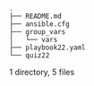 ```
.  
├── README.md  
├── ansible.cfg  
├── group_vars  
│   └── vars  
├── playbook22.yaml  
└── quiz22  
```

1 directory, 5 files
